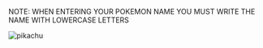 NOTE: WHEN ENTERING YOUR POKEMON NAME YOU MUST WRITE THE NAME WITH LOWERCASE LETTERS

![pikachu](https://user-images.githubusercontent.com/66681577/181608795-f2e6a91e-6fdf-4247-a465-8bc04cb0f2bd.PNG)

